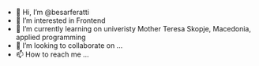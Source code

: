- 👋 Hi, I’m @besarferatti
- 👀 I’m interested in Frontend 
- 🌱 I’m currently learning on univeristy Mother Teresa Skopje, Macedonia, applied programming
- 💞️ I’m looking to collaborate on ...
- 📫 How to reach me ...

<!---
besarferatti/besarferatti is a ✨ special ✨ repository because its `README.md` (this file) appears on your GitHub profile.
You can click the Preview link to take a look at your changes.
--->

